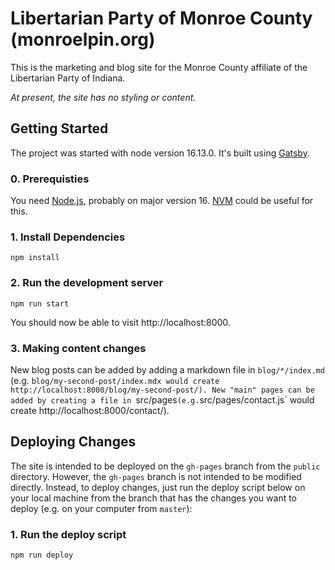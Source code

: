 # Libertarian Party of Monroe County (monroelpin.org)

This is the marketing and blog site for the Monroe County affiliate of the Libertarian Party of Indiana.

*At present, the site has no styling or content.*

## Getting Started

The project was started with node version 16.13.0. It's built using [Gatsby](https://www.gatsbyjs.com/).

### 0. Prerequisties

You need [Node.js](https://nodejs.org/en/), probably on major version 16. [NVM](https://github.com/nvm-sh/nvm) could be useful for this.

### 1. Install Dependencies

```
npm install
```

### 2. Run the development server

```
npm run start
```

You should now be able to visit http://localhost:8000.

### 3. Making content changes

New blog posts can be added by adding a markdown file in `blog/*/index.md` (e.g. `blog/my-second-post/index.mdx would create http://localhost:8000/blog/my-second-post/). New "main" pages can be added by creating a file in `src/pages` (e.g. `src/pages/contact.js` would create http://localhost:8000/contact/).

## Deploying Changes

The site is intended to be deployed on the `gh-pages` branch from the `public` directory. However, the `gh-pages` branch is not intended to be modified directly. Instead, to deploy changes, just run the deploy script below on your local machine from the branch that has the changes you want to deploy (e.g. on your computer from `master`):

### 1. Run the deploy script

```
npm run deploy
```